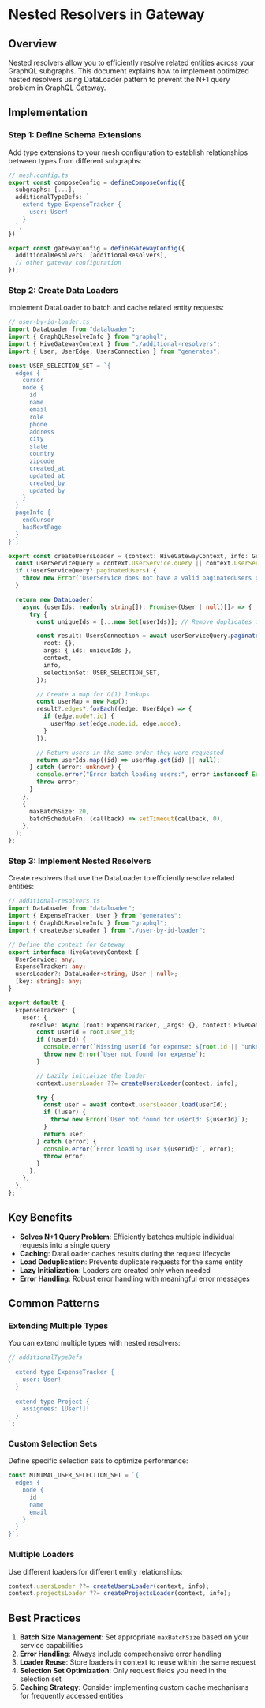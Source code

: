 # Nested Resolvers in Gateway

## Overview

Nested resolvers allow you to efficiently resolve related entities across your GraphQL subgraphs. This document explains how to implement optimized nested resolvers using DataLoader pattern to prevent the N+1 query problem in GraphQL Gateway.

## Implementation

### Step 1: Define Schema Extensions

Add type extensions to your mesh configuration to establish relationships between types from different subgraphs:

```typescript
// mesh.config.ts
export const composeConfig = defineComposeConfig({
  subgraphs: [...],
  additionalTypeDefs: `
    extend type ExpenseTracker {
      user: User!
    }
  `,
})

export const gatewayConfig = defineGatewayConfig({
  additionalResolvers: [additionalResolvers],
  // other gateway configuration
});
```

### Step 2: Create Data Loaders

Implement DataLoader to batch and cache related entity requests:

```typescript
// user-by-id-loader.ts
import DataLoader from "dataloader";
import { GraphQLResolveInfo } from "graphql";
import { HiveGatewayContext } from "./additional-resolvers";
import { User, UserEdge, UsersConnection } from "generates";

const USER_SELECTION_SET = `{
  edges {
    cursor
    node {
      id
      name
      email
      role
      phone
      address
      city
      state
      country
      zipcode
      created_at
      updated_at
      created_by
      updated_by
    }
  }
  pageInfo {
    endCursor
    hasNextPage
  }
}`;

export const createUsersLoader = (context: HiveGatewayContext, info: GraphQLResolveInfo): DataLoader => {
  const userServiceQuery = context.UserService.query || context.UserService.Query;
  if (!userServiceQuery?.paginatedUsers) {
    throw new Error("UserService does not have a valid paginatedUsers query method");
  }

  return new DataLoader(
    async (userIds: readonly string[]): Promise<(User | null)[]> => {
      try {
        const uniqueIds = [...new Set(userIds)]; // Remove duplicates for efficiency

        const result: UsersConnection = await userServiceQuery.paginatedUsers({
          root: {},
          args: { ids: uniqueIds },
          context,
          info,
          selectionSet: USER_SELECTION_SET,
        });

        // Create a map for O(1) lookups
        const userMap = new Map();
        result?.edges?.forEach((edge: UserEdge) => {
          if (edge.node?.id) {
            userMap.set(edge.node.id, edge.node);
          }
        });

        // Return users in the same order they were requested
        return userIds.map((id) => userMap.get(id) || null);
      } catch (error: unknown) {
        console.error("Error batch loading users:", error instanceof Error ? error.message : String(error));
        throw error;
      }
    },
    {
      maxBatchSize: 20,
      batchScheduleFn: (callback) => setTimeout(callback, 0),
    },
  );
};
```

### Step 3: Implement Nested Resolvers

Create resolvers that use the DataLoader to efficiently resolve related entities:

```typescript
// additional-resolvers.ts
import DataLoader from "dataloader";
import { ExpenseTracker, User } from "generates";
import { GraphQLResolveInfo } from "graphql";
import { createUsersLoader } from "./user-by-id-loader";

// Define the context for Gateway
export interface HiveGatewayContext {
  UserService: any;
  ExpenseTracker: any;
  usersLoader?: DataLoader<string, User | null>;
  [key: string]: any;
}

export default {
  ExpenseTracker: {
    user: {
      resolve: async (root: ExpenseTracker, _args: {}, context: HiveGatewayContext, info: GraphQLResolveInfo): Promise<User> => {
        const userId = root.user_id;
        if (!userId) {
          console.error(`Missing userId for expense: ${root.id || "unknown expense"}`);
          throw new Error(`User not found for expense`);
        }

        // Lazily initialize the loader
        context.usersLoader ??= createUsersLoader(context, info);

        try {
          const user = await context.usersLoader.load(userId);
          if (!user) {
            throw new Error(`User not found for userId: ${userId}`);
          }
          return user;
        } catch (error) {
          console.error(`Error loading user ${userId}:`, error);
          throw error;
        }
      },
    },
  },
};
```

## Key Benefits

- **Solves N+1 Query Problem**: Efficiently batches multiple individual requests into a single query
- **Caching**: DataLoader caches results during the request lifecycle
- **Load Deduplication**: Prevents duplicate requests for the same entity
- **Lazy Initialization**: Loaders are created only when needed
- **Error Handling**: Robust error handling with meaningful error messages

## Common Patterns

### Extending Multiple Types

You can extend multiple types with nested resolvers:

```typescript
// additionalTypeDefs
`
  extend type ExpenseTracker {
    user: User!
  }
  
  extend type Project {
    assignees: [User!]!
  }
`;
```

### Custom Selection Sets

Define specific selection sets to optimize performance:

```typescript
const MINIMAL_USER_SELECTION_SET = `{
  edges {
    node {
      id
      name
      email
    }
  }
}`;
```

### Multiple Loaders

Use different loaders for different entity relationships:

```typescript
context.usersLoader ??= createUsersLoader(context, info);
context.projectsLoader ??= createProjectsLoader(context, info);
```

## Best Practices

1. **Batch Size Management**: Set appropriate `maxBatchSize` based on your service capabilities
2. **Error Handling**: Always include comprehensive error handling
3. **Loader Reuse**: Store loaders in context to reuse within the same request
4. **Selection Set Optimization**: Only request fields you need in the selection set
5. **Caching Strategy**: Consider implementing custom cache mechanisms for frequently accessed entities
